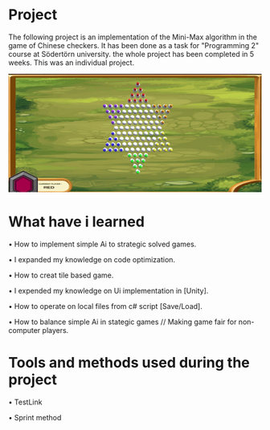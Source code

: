 

# Project
The following project is an implementation of the Mini-Max algorithm in the game of Chinese checkers. It has been done as a task for "Programming 2" course at Södertörn university. the whole project has been completed in 5 weeks. This was an individual project.


![](ChecersGif.gif)

# What have i learned

•  How to implement simple Ai to strategic solved games.

•  I expanded my knowledge on code optimization.




•  How to creat tile based game.

• I expended my knowledge on Ui implementation in [Unity].

• How to operate on local files from c# script [Save/Load].

• How to balance simple Ai in stategic games // Making game fair for non-computer players.


# Tools and methods used during the project 

• TestLink 

• Sprint method 
